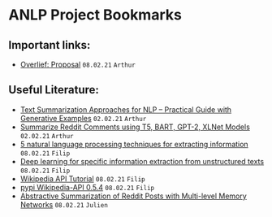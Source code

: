 # ANLP Project Bookmarks

## Important links:
- [Overlief: Proposal](https://www.overleaf.com/1793632572qynqwqwzjhyb) `08.02.21` `Arthur`


## Useful Literature:
- [Text Summarization Approaches for NLP – Practical Guide with Generative Examples](https://www.machinelearningplus.com/nlp/text-summarization-approaches-nlp-example/) `02.02.21` `Arthur`
- [Summarize Reddit Comments using T5, BART, GPT-2, XLNet Models](https://towardsdatascience.com/summarize-reddit-comments-using-t5-bart-gpt-2-xlnet-models-a3e78a5ab944) `02.02.21` `Arthur`
- [5 natural language processing techniques for extracting information](https://blog.aureusanalytics.com/blog/5-natural-language-processing-techniques-for-extracting-information) `08.02.21` `Filip`
- [Deep learning for specific information extraction from unstructured texts](https://towardsdatascience.com/deep-learning-for-specific-information-extraction-from-unstructured-texts-12c5b9dceada) `08.02.21` `Filip`
- [Wikipedia API Tutorial](https://codesnippet.io/wikipedia-api-tutorial/) `08.02.21` `Filip`
- [pypi Wikipedia-API 0.5.4](https://pypi.org/project/Wikipedia-API/) `08.02.21` `Filip`
- [Abstractive Summarization of Reddit Posts with Multi-level Memory Networks](https://www.aclweb.org/anthology/N19-1260.pdf) `08.02.21` `Julien`